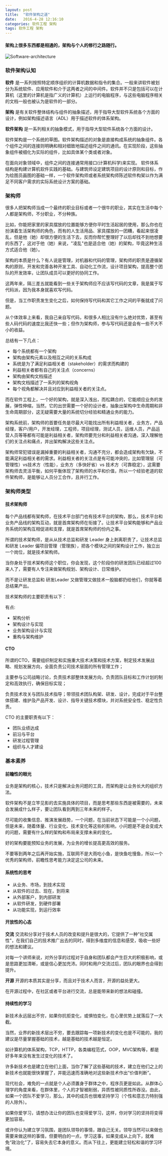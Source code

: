```yaml
---
layout: post
title:  "软件架构之道"
date:   2016-4-28 12:16:10
categories: 软件工程 架构 
tags: 软件工程 架构
---
```

#### 架构上很多东西都是相通的，架构与个人的修行之路随行。

![Software-architecture](https://i.imgur.com/k49uw2h.jpg)

### 软件架构认知

**软件** 是一系列按照特定顺序组织的计算机数据和指令的集合。一般来讲软件被划分为系统软件、应用软件和介于这两者之间的中间件。软件并不只是包括可以在计算机（这里的计算机是指广义的计算机）上运行的电脑程序，与这些电脑程序相关的文档一般也被认为是软件的一部分。

**架构** 是有关软件整体结构与组件的抽象描述，用于指导大型软件系统各个方面的设计，例如架构描述语言（ADL）用于描述软件的体系架构。

**软件架构** 是一系列相关的抽象模式，用于指导大型软件系统各个方面的设计。 


软件架构是一个系统的草图。软件架构描述的对象是直接构成系统的抽象组件。各个组件之间的连接则明确和相对细致地描述组件之间的通讯。在实现阶段，这些抽象组件被细化为实际的组件，比如具体某个类或者对象。

在面向对象领域中，组件之间的连接通常用接口(计算机科学)来实现。 软件体系结构是构建计算机软件实践的基础。与建筑师设定建筑项目的设计原则和目标，作为绘图员画图的基础一样，一个软件架构师或者系统架构师陈述软件构架以作为满足不同客户需求的实际系统设计方案的基础。

### 架构师

很多人把架构师当成一个最终的职业目标或者一个很牛的职业，其实在生活中每个人都是架构师，不分职业，不分种族。

比如，你能把家里的家具摆放的位置能够方便你平时生活起居的使用，那么你也在扮演着生活架构师的角色，而有的人生活用品、家具摆放的一团糟，看起来很凌乱，但是他（她）却很方便的生活下去，反而你帮忙整理好了以后却找不到他想要的东西了，这对于他（她）来说，"凌乱"也是适合他（她）的架构，毕竟这种生活方式适合他（她）。

架构的本质是什么？有人说是管理，对机器和代码的管理，架构师的职责是遵循架构的原则，开发和完善各种开发工具、自动化工作流，设计项目架构，提高整个团队的开发效率，让团队成员可以更好的协同工作。


这两年来，隔三差五就能看到一些关于架构师应不应该写代码的文章，我是属于写代码派，因为我本身就喜欢写代码。

但是，当工作职责发生变化之后，如何保持写代码和其它工作之间的平衡就成了问题。

从个体效率上来看，我自己亲自写代码，和很多人相比没有什么绝对优势，甚至有些人码代码的速度比我还快一些；但作为架构师，参与写代码还是会有一些不大不小的收益。

总结有一下几点：

- 每个系统都有一个架构
- 架构由架构元素以及相互之间的关系构成
- 系统是为了满足利益相关者（stakeholder）的需求而构建的
- 利益相关者都有自己的关注点（concerns）
- 架构由架构文档描述
- 架构文档描述了一系列的架构视角
- 每个视角都解决并且对应到利益相关者的关注点。


而在软件工程上，一个好的架构，就是深入浅出，而松耦合的，它能顺应业务的发展，弹性伸缩，当然，它的出世需要一个好的设计者，抽象出架构中生命周期和非生命周期部分，这无疑需要大量的系统切分经验和精通业务的能力。

架构系统前，架构师的首要任务是尽最大可能找出所有利益相关者，业务方，产品经理，客户/用户，开发经理，工程师，项目经理，测试人员，运维人员，产品运营人员等等都有可能是利益相关者，架构师要充分和利益相关者沟通，深入理解他们的关注点和痛点，并出架构解决这些关注点。

架构师常犯错误是漏掉重要的利益相关者，沟通不充分，都会造成架构有欠缺，不能满足利益相关者的需求。利益相关者的关注点是有可能冲突的，比如管理层（可管理性）vs技术方（性能），业务方（多快好省）vs 技术方（可靠稳定），这需要架构师去灵活平衡，如何平衡体现了架构师的水平和价值，所以一个经验老道的软件架构师，是能够让人员分工合作，且并行工作。

### 架构师类型

#### 技术架构师

每个产品线都有架构师，在技术平台部门也有技术平台的架构，那么，技术平台和业务产品线的架构互动，就是首席架构师在衔接了。让技术平台架构能够和产品业务系统的架构互相促进和支撑，就是首席架构师的份内之事。

所谓的技术架构师，是从从技术总监和研发 Leader 身上剥离职责了，让技术总监和研发 Leader 偏项目管理（管理族），把各个模块之间的架构设计工作，独立出一个岗位，就是技术架构师。

当你身处于技术架构师这个职位，你会发现，这个阶段你的研发团队已经超过100来人了，需要有人专注来做架构规划、架构设计、日常维护。

而不是让研发总监和 研发Leader 又做管理又做技术一股脑都扔给他们，你就等着总结果产出。


技术架构师的主要职责有以下：

有点:
- 架构分析
- 架构设计与实现
- 业务架构设计与实现
- 重构与架构维护


#### CTO

所谓的CTO，需要组织制定和实施重大技术决策和技术方案，制定技术发展战略、规划发展方向，全面负责公司技术层面的所有管理工作；

主要参与公司战略讨论，负责技术部整体发展方向，负责团队目标和工作计划的制定和高效执行，确保目标实现； 

负责技术攻关与团队技术指导；带领技术团队构架、研发、设计，完成对于平台整体搭建、维护及产品开发、设计、指导关键技术模块，并对系统安全性、稳定性负责。

CTO 的主要职责有以下：

- 团队业绩达成
- 前沿与平台
- 研发过程管理
- 组织与人才建设

### 基本素养

#### 前瞻性的眼光

业务是架构的核心，技术只是解决业务问题的工具，而架构是让业务长大的组织方法。

软件架构不是立竿见影的去实施具体的项目，而是思考那些东西是被需要的，未来会发展成什么样子，要让团队看到两到三年未来的样子。

尽可能的收集信息、推演发展趋势，一个问题，在当前状态下可能是一个小问题，但是未来，随着体量、行业变化、技术变化等这些的影响，小问题是不是会变成大的问题，需要有什么样的架构和布局来支撑未来的变化。

好的架构要能预知业务的发展，为业务的增长提高更高效的服务。

不要等到两年之后再开始实施，互联网不是大雨吃小鱼，是快鱼吃慢鱼，所以一个优秀的架构师，前瞻性思考能力决定这公司的未来。

#### 系统性的思考

- 从业务、市场，到技术实现
- 从软件的过去、现在，到将来
- 从外部客户，到内部研发
- 从软件研发，到硬件部署
- 从功能实现，到运行效率  

#### 开放性的心态


**交流** 交流和分享对于技术人员的改变和提升是很大的，它提供了一种"社交属性"，在我们自己的技术推广出去的同时，得到多维度的信息和感受，吸收一些好的想法和建议。

对每一个讲师来说，对外分享的过程对于自身和团队都会产生巨大的积极影响，或是思路更加清晰，或是信心更加充沛。同时和用户交流过后，团队的眼界也会得到提升。
 

**开源** 开源的本质其实是分享，而且对于技术人而言，开源的益处更大。

在开源过程中，在社区或者平台进行交流，总是能带来新的想法和碰撞。

#### 持续性的学习

新技术永远层出不穷，如果你抗拒变化，或惧怕变化，在心里优势上就落后了一大截。

当然，业界的新技术层出不穷，要去跟踪每一项新技术的变化也是不可能的，我的建议是尽量掌握基础的技术，越是基础的技术越是恒定。

如计算机的体系架构，TCP，HTTP，各类编程范式，OOP，MVC架构等，都是好多年来没有发生过变化的技术了。

许多新技术也是建立在他们上面，当你了解了这些基础的技术，建立在他们之上的新技术也就能很快掌握了，并能迅速而准确地对这些新技术作出“价值判断”。

现代社会，难免的一点就是个人必须置身于群体之中，程序员更是如此。从群体心理学的角度来看，在群体里，个人的才智被削弱，异质性被同质性所吞没。由此，如果一个团队不爱学习，那么，其中的成员也很难坚持学习（个性和意志力特别强的人除外）。

如果你爱学习，请想办法让你的团队也变得爱学习，这样，你对学习的坚持将变得更加容易。

或许你认为建立学习氛围，是团队领导的事情，跟自己无关。领导当然可以来做也需要来做这样的事情，但要明白的一点，学习这事，如果变成从上向下，就难免“政治化”了，容易失去它本身的意义。而从下往上，更能建立轻松和谐的学习环境。 
